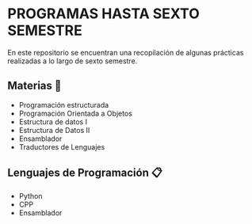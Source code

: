 # PROGRAMAS HASTA SEXTO SEMESTRE

En este repositorio se encuentran una recopilación de algunas prácticas realizadas a lo largo de sexto semestre.

## Materias 🚀

* Programación estructurada
* Programación Orientada a Objetos
* Estructura de datos I
* Estructura de Datos II
* Ensamblador 
* Traductores de Lenguajes


## Lenguajes de Programación 📋

* Python
* CPP
* Ensamblador
